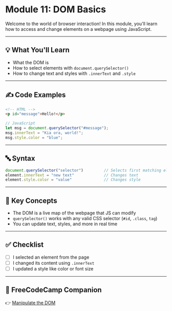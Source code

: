 # Module 11: DOM Basics

Welcome to the world of browser interaction! In this module, you'll learn how to access and change elements on a webpage using JavaScript.

---

## 💡 What You'll Learn
- What the DOM is
- How to select elements with `document.querySelector()`
- How to change text and styles with `.innerText` and `.style`

---

## ✍️ Code Examples

```html
<!-- HTML -->
<p id="message">Hello!</p>
```

```javascript
// JavaScript
let msg = document.querySelector("#message");
msg.innerText = "Kia ora, world!";
msg.style.color = "blue";
```

---

## 🔤 Syntax

```javascript
document.querySelector("selector")         // Selects first matching element
element.innerText = "new text"             // Changes text
element.style.color = "value"              // Changes style
```

---

## 🧠 Key Concepts

- The DOM is a live map of the webpage that JS can modify
- `querySelector()` works with any valid CSS selector (`#id`, `.class`, `tag`)
- You can update text, styles, and more in real time

---

## ✅ Checklist

- [ ] I selected an element from the page
- [ ] I changed its content using `.innerText`
- [ ] I updated a style like color or font size

---

## 📘 FreeCodeCamp Companion

👉 [Manipulate the DOM](https://www.freecodecamp.org/learn/javascript-algorithms-and-data-structures/)
